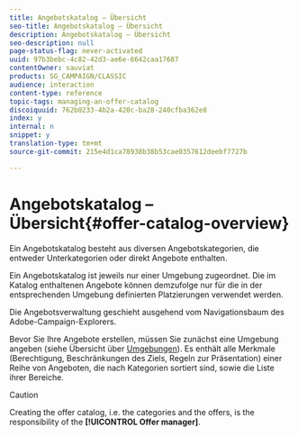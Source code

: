 ```yaml
---
title: Angebotskatalog – Übersicht
seo-title: Angebotskatalog – Übersicht
description: Angebotskatalog – Übersicht
seo-description: null
page-status-flag: never-activated
uuid: 97b3bebc-4c82-42d3-ae6e-6642caa17687
contentOwner: sauviat
products: SG_CAMPAIGN/CLASSIC
audience: interaction
content-type: reference
topic-tags: managing-an-offer-catalog
discoiquuid: 762b0233-4b2a-420c-ba28-240cfba362e8
index: y
internal: n
snippet: y
translation-type: tm+mt
source-git-commit: 215e4d1ca78938b38b53cae0357612deebf7727b

---
```



# Angebotskatalog – Übersicht{#offer-catalog-overview}

Ein Angebotskatalog besteht aus diversen Angebotskategorien, die entweder Unterkategorien oder direkt Angebote enthalten.

Ein Angebotskatalog ist jeweils nur einer Umgebung zugeordnet. Die im Katalog enthaltenen Angebote können demzufolge nur für die in der entsprechenden Umgebung definierten Platzierungen verwendet werden.

Die Angebotsverwaltung geschieht ausgehend vom Navigationsbaum des Adobe-Campaign-Explorers.

Bevor Sie Ihre Angebote erstellen, müssen Sie zunächst eine Umgebung angeben (siehe Übersicht über [Umgebungen](../../interaction/using/environments-overview.md)). Es enthält alle Merkmale (Berechtigung, Beschränkungen des Ziels, Regeln zur Präsentation) einer Reihe von Angeboten, die nach Kategorien sortiert sind, sowie die Liste ihrer Bereiche.

>[!CAUTION]
>
>Creating the offer catalog, i.e. the categories and the offers, is the responsibility of the **[!UICONTROL Offer manager]**.

